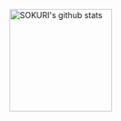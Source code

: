 <a href="https://github.com/KMSstudio"><img align="center" style="height:180px" src="https://github-readme-stats.vercel.app/api?username=KMSstudio&show_icons=true&include_all_commits=true&theme=nord&hide_border=true" alt="SOKURI's github stats" /></a>